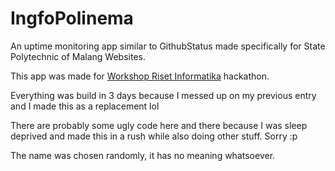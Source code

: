 # IngfoPolinema

An uptime monitoring app similar to GithubStatus made specifically for State Polytechnic of Malang Websites.

This app was made for [Workshop Riset Informatika](https://github.com/wrideveloper) hackathon.

Everything was build in 3 days because I messed up on my previous entry and I made this as a replacement lol

There are probably some ugly code here and there because I was sleep deprived and made this in a rush while also doing other stuff. Sorry :p

The name was chosen randomly, it has no meaning whatsoever.